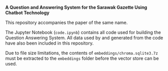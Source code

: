 **A Question and Answering System for the Sarawak Gazette Using Chatbot Technology**

This repository accompanies the paper of the same name.

The Jupyter Notebook (`code.ipynb`) contains all code used for building the Question Answering System. All data used by and generated from the code have also been included in this repository.

Due to file size limitations, the contents of `embeddings/chroma.sqlite3.7z` must be extracted to the `embeddings` folder before the vector store can be used.
